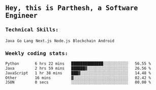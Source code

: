 <samp>
    <h2>Hey, this is Parthesh, a Software Engineer</h2>
    <h3>Technical Skills: </h3>
    <code>Java</code> <code>Go Lang</code> <code>Next.js</code> <code>Node.js</code> <code>Blockchain</code> <code>Android</code>
    <h3>Weekly coding stats:</h3>
<!--START_SECTION:waka-->

```txt
Python       6 hrs 22 mins   ██████████████░░░░░░░░░░░   56.55 %
Java         2 hrs 59 mins   ██████▓░░░░░░░░░░░░░░░░░░   26.56 %
JavaScript   1 hr 38 mins    ███▓░░░░░░░░░░░░░░░░░░░░░   14.48 %
Other        16 mins         ▓░░░░░░░░░░░░░░░░░░░░░░░░   02.42 %
JSON         0 secs          ░░░░░░░░░░░░░░░░░░░░░░░░░   00.00 %
```

<!--END_SECTION:waka-->
</samp>
